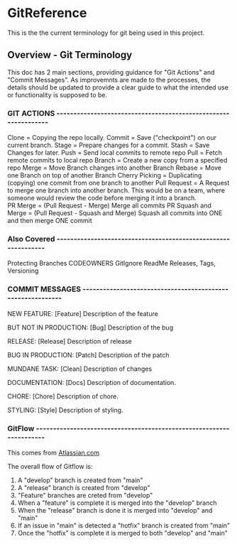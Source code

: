 # GitReference

This is the the current terminology for git being used in this project.  

## Overview - Git Terminology

This doc has 2 main sections, providing guidance for "Git Actions" and 
"Commit Messages".  As improvemnts are made to the processes, the details
should be updated to provide a clear guide to what the intended use or
functionality is supposed to be. 
 
 ### GIT ACTIONS ---------------------------------------------------------------
 
 Clone = Copying the repo locally.
 Commit = Save ("checkpoint") on our current branch.
 Stage = Prepare changes for a commit.
 Stash = Save Changes for later.
 Push = Send local commits to remote repo
 Pull = Fetch remote commits to local repo
 Branch = Create a new copy from a specified repo
 Merge = Move Branch changes into another Branch
 Rebase = Move one Branch on top of another Branch
 Cherry Picking = Duplicating (copying) one commit from one branch to another
 Pull Request = A Request to merge one branch into another branch.  This would 
    be on a team, where someone would review the code before merging it into 
    a branch.  
 PR Merge = (Pull Request - Merge) Merge all commits
 PR Squash and Merge = (Pull Request - Squash and Merge) 
    Squash all commits into ONE and then merge ONE commit
    
 ### Also Covered --------------------------------------------------------------
 Protecting Branches 
 CODEOWNERS
 GitIgnore
 ReadMe
 Releases, Tags, Versioning
 
 ### COMMIT MESSAGES -----------------------------------------------------------
 
 NEW FEATURE:
 [Feature] Description of the feature

 BUT NOT IN PRODUCTION:
 [Bug] Description of the bug

 RELEASE:
 [Release] Description of release

 BUG IN PRODUCTION:
 [Patch] Description of the patch
 
 MUNDANE TASK:
 [Clean] Description of changes
 
 DOCUMENTATION: 
 [Docs] Description of documentation.  
 
 CHORE: 
 [Chore] Description of chore. 
 
 STYLING: 
 [Style] Description of styling. 

### GitFlow --------------------------------------------------------------------
This comes from [Atlassian.com](https://www.atlassian.com/git/tutorials/comparing-workflows/gitflow-workflow)

The overall flow of Gitflow is: 
1. A "develop" branch is created from "main"
2. A "release" branch is created from "develop"
3. "Feature" branches are creted from "develop"
4. When a "feature" is complete it is merged into the "develop" branch
5. When the "release" branch is done it is merged into "develop" and "main"
6. If an issue in "main" is detected a "hotfix" branch is created from "main"
7. Once the "hotfix" is complete it is merged to both "develop" and "main"
